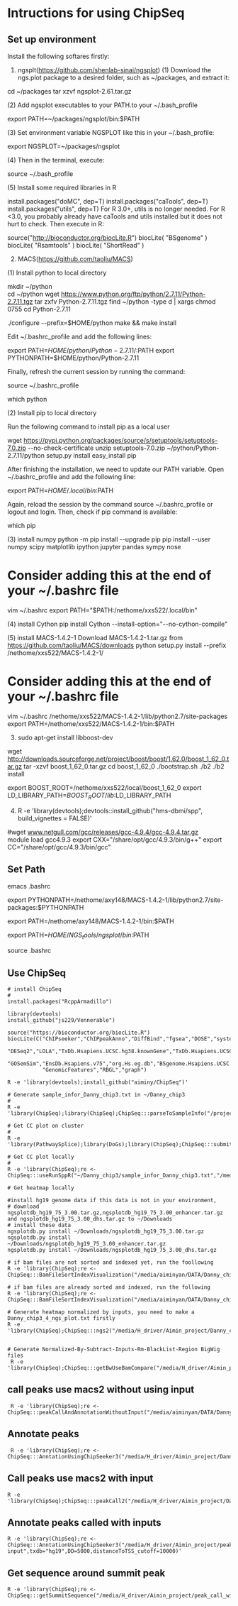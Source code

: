 # Intructions for using ChipSeq

## Set up environment

Install the following softares firstly:

1. ngsplt(https://github.com/shenlab-sinai/ngsplot)
(1) Download the ngs.plot package to a desired folder, such as ~/packages, and extract it:

cd ~/packages
tar xzvf ngsplot-2.61.tar.gz

(2) Add ngsplot executables to your PATH.to your ~/.bash_profile

export PATH=~/packages/ngsplot/bin:$PATH

(3) Set environment variable NGSPLOT like this in your ~/.bash_profile:

export NGSPLOT=~/packages/ngsplot

(4) Then in the terminal, execute:

source ~/.bash_profile

(5) Install some required libraries in R

install.packages("doMC", dep=T)
install.packages("caTools", dep=T)
install.packages("utils", dep=T)
For R 3.0+, utils is no longer needed. For R <3.0, you probably already have caTools and utils installed but it does not hurt to check. Then execute in R:

source("http://bioconductor.org/biocLite.R")
biocLite( "BSgenome" )
biocLite( "Rsamtools" )
biocLite( "ShortRead" )


2. MACS(https://github.com/taoliu/MACS)

(1) Install python to local directory

mkdir ~/python      
cd ~/python
wget https://www.python.org/ftp/python/2.7.11/Python-2.7.11.tgz
tar zxfv Python-2.7.11.tgz
find ~/python -type d | xargs chmod 0755
cd Python-2.7.11

./configure --prefix=$HOME/python
make && make install

Edit ~/.bashrc_profile and add the following lines:

export PATH=$HOME/python/Python-2.7.11/:$PATH
export PYTHONPATH=$HOME/python/Python-2.7.11

Finally, refresh the current session by running the command:

source ~/.bashrc_profile

which python

(2)  Install pip to local directory

Run the following command to install pip as a local user

wget https://pypi.python.org/packages/source/s/setuptools/setuptools-7.0.zip --no-check-certificate
unzip setuptools-7.0.zip
~/python/Python-2.7.11/python setup.py install
easy_install pip

After finishing the installation, we need to update our PATH variable. Open ~/.bashrc_profile and add the following line:

export PATH=$HOME/.local/bin:$PATH

Again, reload the session by the command source ~/.bashrc_profile or logout and login. Then, check if pip command is available:

which pip

(3) install numpy
python -m pip install --upgrade pip
pip install --user numpy scipy matplotlib ipython jupyter pandas sympy nose

# Consider adding this at the end of your ~/.bashrc file
vim ~/.bashrc
export PATH="$PATH:/nethome/xxs522/.local/bin"

(4) install Cython
pip install Cython --install-option="--no-cython-compile"

(5) install MACS-1.4.2-1
Download MACS-1.4.2-1.tar.gz from https://github.com/taoliu/MACS/downloads
python setup.py install --prefix /nethome/xxs522/MACS-1.4.2-1/

# Consider adding this at the end of your ~/.bashrc file
vim ~/.bashrc
/nethome/xxs522/MACS-1.4.2-1/lib/python2.7/site-packages
export PATH=/nethome/xxs522/MACS-1.4.2-1/bin:$PATH


3. sudo apt-get install libboost-dev

wget http://downloads.sourceforge.net/project/boost/boost/1.62.0/boost_1_62_0.tar.gz
tar -xzvf boost_1_62_0.tar.gz
cd boost_1_62_0
./bootstrap.sh
./b2
./b2 install

 export BOOST_ROOT=/nethome/xxs522/local/boost_1_62_0
 export LD_LIBRARY_PATH=$BOOST_ROOT/lib:$LD_LIBRARY_PATH


4. R -e 'library(devtools);devtools::install_github("hms-dbmi/spp", build_vignettes = FALSE)'

#wget www.netgull.com/gcc/releases/gcc-4.9.4/gcc-4.9.4.tar.gz  
module load gcc4.9.3
export CXX="/share/opt/gcc/4.9.3/bin/g++"
export CC="/share/opt/gcc/4.9.3/bin/gcc"

## Set Path

emacs .bashrc

export PYTHONPATH=/nethome/axy148/MACS-1.4.2-1/lib/python2.7/site-packages:$PYTHONPATH

export PATH=/nethome/axy148/MACS-1.4.2-1/bin:$PATH

export PATH=$HOME/NGS_tools/ngsplot/bin:$PATH

source .bashrc

## Use ChipSeq

```{r}
# install ChipSeq
# 
install.packages("RcppArmadillo")

library(devtools)
install_github("js229/Vennerable")

source("https://bioconductor.org/biocLite.R")
biocLite(C("ChIPseeker","ChIPpeakAnno","DiffBind","fgsea","DOSE","systemPipeR",
           "DESeq2","LOLA","TxDb.Hsapiens.UCSC.hg38.knownGene","TxDb.Hsapiens.UCSC.hg19.knownGene",
           "GOSemSim","EnsDb.Hsapiens.v75","org.Hs.eg.db","BSgenome.Hsapiens.UCSC.hg19",
           "GenomicFeatures","RBGL","graph")

R -e 'library(devtools);install_github("aiminy/ChipSeq")'

# Generate sample_infor_Danny_chip3.txt in ~/Danny_chip3
# 
R -e 'library(ChipSeq);library(ChipSeq);ChipSeq:::parseToSampleInfo("/projects/scratch/bbc/Project/Danny_chip3/Filtered_bam","*.bam$","~/Danny_chip3","sample_infor_Danny_chip3.txt","Danny_chip3")'

# Get CC plot on cluster
# 
R -e 'library(PathwaySplice);library(DoGs);library(ChipSeq);ChipSeq:::submitJob4useRunSppR(""~/Danny_chip3/sample_infor_Danny_chip3.txt","/projects/scratch/bbc/Project/Danny_chip3/Filtered_bam","/scratch/projects/bbc/aiminy_project/Danny_chip3_Chipseq_QC")'

# Get CC plot locally
# 
R -e 'library(ChipSeq);re <- ChipSeq:::useRunSppR("~/Danny_chip3/sample_infor_Danny_chip3.txt","/media/aiminyan/DATA/Danny_chip3","/media/aiminyan/DATA/Danny_chip3_chipSeq_QC")'

# Get heatmap locally

#install hg19 genome data if this data is not in your environment, 
# download ngsplotdb_hg19_75_3.00.tar.gz,ngsplotdb_hg19_75_3.00_enhancer.tar.gz and ngsplotdb_hg19_75_3.00_dhs.tar.gz to ~/Downloads
# install these data
ngsplotdb.py install ~/Downloads/ngsplotdb_hg19_75_3.00.tar.gz
ngsplotdb.py install ~/Downloads/ngsplotdb_hg19_75_3.00_enhancer.tar.gz
ngsplotdb.py install ~/Downloads/ngsplotdb_hg19_75_3.00_dhs.tar.gz

# if bam files are not sorted and indexed yet, run the foollowing 
R -e 'library(ChipSeq);re <- ChipSeq:::BamFileSortIndexVisualization("/media/aiminyan/DATA/Danny_chip3","*.bam$","/media/aiminyan/DATA/Danny_chip3_heatmap",5000,"Hs")'

# if bam files are already sorted and indexed, run the following 
R -e 'library(ChipSeq);re <- ChipSeq:::BamFileSortIndexVisualization("/media/aiminyan/DATA/Danny_chip3","*.bam$","/media/aiminyan/DATA/Danny_chip3_heatmap",5000,"Hs",bam.sort=TRUE)'

# Generate heatmap normalized by inputs, you need to make a Danny_chip3_4_ngs_plot.txt firstly
R -e 'library(ChipSeq);ChipSeq:::ngs2("/media/H_driver/Aimin_project/Danny_chip3_4_ngs_plot.txt",5000,"/media/H_driver/Aimin_project/heapmapNormalizedByInput")'


# Generate Normalized-By-Subtract-Inputs-Rm-BlackList-Region BigWig files
 R -e 'library(ChipSeq);ChipSeq:::getBwUseBamCompare("/media/H_driver/Aimin_project/Danny_chip3.txt","/media/H_driver/Aimin_project/REF/consensusBlacklist.bed","/media/H_driver/Aimin_project/Norma_sub_Coverage_rm_bl")'
```
## call peaks use macs2 without using input
```{r} 
 R -e 'library(ChipSeq);re <- ChipSeq:::peakCallAndAnnotationWithoutInput("/media/aiminyan/DATA/Danny_chip3","/media/H_driver/Danny_chip3_macs2_call","hs","macs2",0.0001)'
```

## Annotate peaks
```{r}
 R -e 'library(ChipSeq);re <- ChipSeq:::AnntationUsingChipSeeker3("/media/H_driver/Aimin_project/Danny_chip3_macs2_call/PeakCall","*.narrowPeak$","/media/H_driver/Aimin_project/Danny_chip3_macs2_annotation",txdb="hg19",DD=5000,distanceToTSS_cutoff=10000)'
```
## Call peaks use macs2 with input
```{r}
R -e 'library(ChipSeq);ChipSeq:::peakCall2("/media/H_driver/Aimin_project/Danny_chip3.txt","hs","/media/H_driver/Aimin_project/peak_call_with_input","macs2",0.00001)'

```
## Annotate peaks called with inputs
```{r}
R -e 'library(ChipSeq);re <- ChipSeq:::AnntationUsingChipSeeker3("/media/H_driver/Aimin_project/peak_call_with_input","*.narrowPeak$","/media/H_driver/Aimin_project/Danny_chip3_macs2_annotation_with_ input",txdb="hg19",DD=5000,distanceToTSS_cutoff=10000)'
```

## Get sequence around summit peak
```{r}
R -e 'library(ChipSeq);re <- ChipSeq:::getSummitSequence("/media/H_driver/Aimin_project/peak_call_with_input","*.xls$","hg19","/media/H_driver/Aimin_project/SummitSeq")'
```
